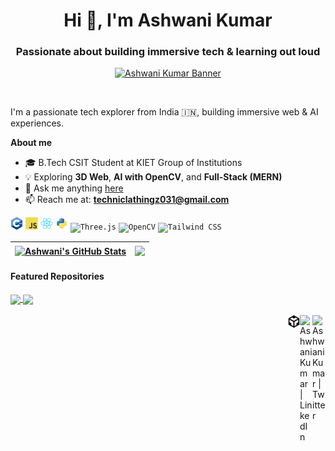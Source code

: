 <h1 align="center">Hi 👋, I'm <strong>Ashwani Kumar</strong></h1>
<h3 align="center">Passionate about building immersive tech & learning out loud</h3>

<p align="center">
  <a href="https://github.com/ashwanikunal">
    <img width="80%" alt="Ashwani Kumar Banner" src="./assets/gh-readme-header.png" />
  </a>
</p>

<br />

I'm a passionate tech explorer from India 🇮🇳, building immersive web & AI experiences.

**About me**

- 🎓 B.Tech CSIT Student at KIET Group of Institutions  
- 💡 Exploring **3D Web**, **AI with OpenCV**, and **Full-Stack (MERN)**  
- 💬 Ask me anything [here](https://github.com/ashwanikunal/ashwanikunal/issues)  
- 📫 Reach me at: **techniclathingz031@gmail.com**  

<code><img height="20" alt="C++" src="https://raw.githubusercontent.com/devicons/devicon/master/icons/cplusplus/cplusplus-original.svg"></code>
<code><img height="20" alt="JavaScript" src="https://raw.githubusercontent.com/devicons/devicon/master/icons/javascript/javascript-original.svg"></code>
<code><img height="20" alt="React" src="https://raw.githubusercontent.com/devicons/devicon/master/icons/react/react-original.svg"></code>
<code><img height="20" alt="Python" src="https://raw.githubusercontent.com/devicons/devicon/master/icons/python/python-original.svg"></code>
<code><img height="20" alt="Three.js" src="https://raw.githubusercontent.com/github/explore/main/topics/threejs/threejs.png"></code>
<code><img height="20" alt="OpenCV" src="https://www.vectorlogo.zone/logos/opencv/opencv-icon.svg"></code>
<code><img height="20" alt="Tailwind CSS" src="https://www.vectorlogo.zone/logos/tailwindcss/tailwindcss-icon.svg"></code>

| <a href="https://github.com/ashwanikunal"><img align="center" src="https://github-readme-stats.vercel.app/api?username=ashwanikunal&show_icons=true&include_all_commits=true&theme=buefy&hide_border=true" alt="Ashwani's GitHub Stats" /></a> | <a href="https://github.com/ashwanikunal"><img align="center" src="https://github-readme-stats.vercel.app/api/top-langs/?username=ashwanikunal&layout=compact&theme=buefy&hide_border=true" /></a> |
| ------------- | ------------- |

#### Featured Repositories

<a href="https://github.com/ashwanikunal/your-best-repo-1">
  <img align="center" src="https://github-readme-stats.vercel.app/api/pin/?username=ashwanikunal&repo=your-best-repo-1&theme=buefy" />
</a>
<a href="https://github.com/ashwanikunal/your-best-repo-2">
  <img align="center" src="https://github-readme-stats.vercel.app/api/pin/?username=ashwanikunal&repo=your-best-repo-2&theme=buefy" />
</a>

<br />
<br />

<a href="https://twitter.com/ashwanik2005">
  <img align="right" alt="Ashwani Kumar | Twitter" width="21px" src="https://raw.githubusercontent.com/anuraghazra/anuraghazra/master/assets/twitter.svg" />
</a>
<a href="https://www.linkedin.com/in/ashwanikumar031">
  <img align="right" alt="Ashwani Kumar | LinkedIn" width="20px" src="https://cdn-icons-png.flaticon.com/512/174/174857.png" />
</a>
<a href="https://codesandbox.io/u/ashwanikunal">
  <img align="right" alt="Ashwani Kumar | CodeSandbox" width="20px" src="https://raw.githubusercontent.com/anuraghazra/anuraghazra/master/assets/codesandbox.svg" />
</a>
